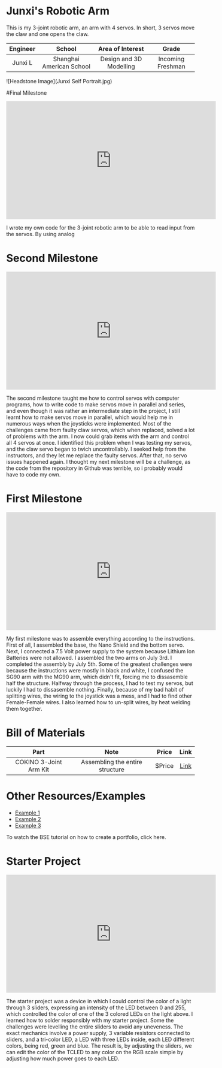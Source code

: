 # Junxi's Robotic Arm
This is my 3-joint robotic arm, an arm with 4 servos. In short, 3 servos move the claw and one opens the claw. 



<!--- This is an HTML comment in Markdown -->
<!--- Anything between these symbols will not render on the published site -->

| **Engineer** | **School** | **Area of Interest** | **Grade** |
|:--:|:--:|:--:|:--:|
| Junxi L | Shanghai American School | Design and 3D Modelling | Incoming Freshman

![Headstone Image](Junxi Self Portrait.jpg)
  
#Final Milestone

<iframe width="560" height="315" src="https://www.youtube.com/embed/2pGZcFwmXSA?si=qETHqKJZ7oRs11cy" title="YouTube video player" frameborder="0" allow="accelerometer; autoplay; clipboard-write; encrypted-media; gyroscope; picture-in-picture; web-share" referrerpolicy="strict-origin-when-cross-origin" allowfullscreen></iframe>


I wrote my own code for the 3-joint robotic arm to be able to read input from the servos. By using analog


# Second Milestone




<iframe width="560" height="315" src="https://www.youtube.com/embed/TGeD-Y4U4Dk?si=ZcI295sEnxb9hgTY" title="YouTube video player" frameborder="0" allow="accelerometer; autoplay; clipboard-write; encrypted-media; gyroscope; picture-in-picture; web-share" referrerpolicy="strict-origin-when-cross-origin" allowfullscreen></iframe>

The second milestone taught me how to control servos with computer programs, how to write code to make servos move in parallel and series, and even though it was rather an intermediate step in the project, I still learnt how to make servos move in parallel, which would help me in numerous ways when the joysticks were implemented. Most of the challenges came from faulty claw servos, which when replaced, solved a lot of problems with the arm. I now could grab items with the arm and control all 4 servos at once. I identified this problem when I was testing my servos, and the claw servo began to twich uncontrollably. I seeked help from the instructors, and they let me replace the faulty servos. After that, no servo issues happened again. I thought my next milestone will be a challenge, as the code from the repository in Github was terrible, so i probably would have to code my own.

# First Milestone

<iframe width="560" height="315" src="https://www.youtube.com/embed/57i3TMyWw34?si=oYX_4vaOnegvXHNz" title="YouTube video player" frameborder="0" allow="accelerometer; autoplay; clipboard-write; encrypted-media; gyroscope; picture-in-picture; web-share" referrerpolicy="strict-origin-when-cross-origin" allowfullscreen></iframe>


My first milestone was to assemble everything according to the instructions. 
First of all, I assembled the base, the Nano Shield and the bottom servo.
Next, I connected a 7.5 Volt power supply to the system because Lithium Ion Batteries were not allowed.
I assembled the two arms on July 3rd.
I completed the assembly by July 5th.
Some of the greatest challenges were because the instructions were mostly in black and white, I confused the SG90 arm with the MG90 arm, which didn't fit, forcing me to dissasemble half the structure. Halfway through the process, I had to test my servos, but luckily I had to dissasemble nothing. Finally, because of my bad habit of splitting wires, the wiring to the joystick was a mess, and I had to find other Female-Female wires. I also learned how to un-split wires, by heat welding them together.

<!---
# Schematics 

Here's where you'll put images of your schematics. [Tinkercad](https://www.tinkercad.com/blog/official-guide-to-tinkercad-circuits) and [Fritzing](https://fritzing.org/learning/) are both great resoruces to create professional schematic diagrams, though BSE recommends Tinkercad becuase it can be done easily and for free in the browser. 

# Code
Here's where you'll put your code. The syntax below places it into a block of code. Follow the guide [here]([url](https://www.markdownguide.org/extended-syntax/)) to learn how to customize it to your project needs. 

```c++
void setup() {
  
  Serial.begin(9600);
  
}

void loop() {
  // put your main code here, to run repeatedly:

}
```
-->

# Bill of Materials

<!---Here's where you'll list the parts in your project. To add more rows, just copy and paste the example rows below.
Don't forget to place the link of where to buy each component inside the quotation marks in the corresponding row after href =. Follow the guide [here]([url](https://www.markdownguide.org/extended-syntax/)) to learn how to customize this to your project needs. -->

| **Part** | **Note** | **Price** | **Link** |
|:--:|:--:|:--:|:--:|
| COKINO 3-Joint Arm Kit | Assembling the entire structure | $Price | <a href="https://www.amazon.com/Arduino-A000066-ARDUINO-UNO-R3/dp/B008GRTSV6/"> Link </a> |


# Other Resources/Examples
<!---One of the best parts about Github is that you can view how other people set up their own work. Here are some past BSE portfolios that are awesome examples. You can view how they set up their portfolio, and you can view their index.md files to understand how they implemented different portfolio components.-->
- [Example 1](https://trashytuber.github.io/YimingJiaBlueStamp/)
- [Example 2](https://sviatil0.github.io/Sviatoslav_BSE/)
- [Example 3](https://arneshkumar.github.io/arneshbluestamp/)

To watch the BSE tutorial on how to create a portfolio, click here.

# Starter Project

<iframe width="560" height="315" src="https://www.youtube.com/embed/qq7vNRPoHok?si=HxcI6-ftf1u9OHy5" title="YouTube video player" frameborder="0" allow="accelerometer; autoplay; clipboard-write; encrypted-media; gyroscope; picture-in-picture; web-share" referrerpolicy="strict-origin-when-cross-origin" allowfullscreen></iframe>

The starter project was a device in which I could control the color of a light through 3 sliders, expressing an intensity of the LED between 0 and 255, which controlled the color of one of the 3 colored LEDs on the light above. I learned how to solder responsibly with my starter project. Some the challenges were levelling the entire sliders to avoid any uneveness. The exact mechanics involve a power supply, 3 variable resistors connected to sliders, and a tri-color LED, a LED with three LEDs inside, each LED different colors, being red, green and blue. The result is, by adjusting the sliders, we can edit the color of the TCLED to any color on the RGB scale simple by adjusting how much power goes to each LED.

